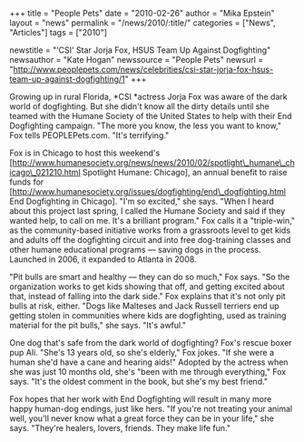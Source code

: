 +++
title = "People Pets"
date = "2010-02-26"
author = "Mika Epstein"
layout = "news"
permalink = "/news/2010/:title/"
categories = ["News", "Articles"]
tags = ["2010"]

newstitle = "&#8216;CSI' Star Jorja Fox, HSUS Team Up Against Dogfighting"
newsauthor = "Kate Hogan"
newssource = "People Pets"
newsurl = "http://www.peoplepets.com/news/celebrities/csi-star-jorja-fox-hsus-team-up-against-dogfighting/1"
+++

Growing up in rural Florida, *CSI *actress Jorja Fox was aware of the dark world of dogfighting. But she didn't know all the dirty details until she teamed with the Humane Society of the United States to help with their End Dogfighting campaign. "The more you know, the less you want to know," Fox tells PEOPLEPets.com. "It's terrifying."

Fox is in Chicago to host this weekend's [http://www.humanesociety.org/news/news/2010/02/spotlight\_humane\_chicago\_021210.html Spotlight Humane: Chicago], an annual benefit to raise funds for [http://www.humanesociety.org/issues/dogfighting/end\_dogfighting.html End Dogfighting in Chicago]. "I'm so excited," she says. "When I heard about this project last spring, I called the Humane Society and said if they wanted help, to call on me. It's a brilliant program." Fox calls it a "triple-win," as the community-based initiative works from a grassroots level to get kids and adults off the dogfighting circuit and into free dog-training classes and other humane educational programs — saving dogs in the process. Launched in 2006, it expanded to Atlanta in 2008. 

"Pit bulls are smart and healthy — they can do so much," Fox says. "So the organization works to get kids showing that off, and getting excited about that, instead of falling into the dark side." Fox explains that it's not only pit bulls at risk, either. "Dogs like Malteses and Jack Russell terriers end up getting stolen in communities where kids are dogfighting, used as training material for the pit bulls," she says. "It's awful." 

One dog that's safe from the dark world of dogfighting? Fox's rescue boxer pup Ali. "She's 13 years old, so she's elderly," Fox jokes. "If she were a human she'd have a cane and hearing aids!" Adopted by the actress when she was just 10 months old, she's "been with me through everything," Fox says. "It's the oldest comment in the book, but she's my best friend." 

Fox hopes that her work with End Dogfighting will result in many more happy human-dog endings, just like hers. "If you're not treating your animal well, you'll never know what a great force they can be in your life," she says. "They're healers, lovers, friends. They make life fun." 

